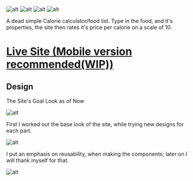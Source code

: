 ![alt](https://img.shields.io/badge/Built%20in-React%20and%20Tailwind-blue) ![alt](https://img.shields.io/badge/Designed%20in-Figma-purple) ![alt](https://img.shields.io/badge/Planned%20with-Trello-lightblue) ![alt](https://img.shields.io/badge/Hosted%20on-Netlify-darkgreen)

A dead simple Calorie calculator/food list.
Type in the food, and it's properties, the site then rates it's price per calorie on a scale of 10.

# [Live Site (Mobile version recommended(WIP))](https://fervent-swirles-43939b.netlify.app/)

## Design

The Site's Goal Look as of Now

![alt](https://i.imgur.com/DLdZZgf.png)

First I worked out the base look of the site, while trying new designs for each part.

![alt](https://i.imgur.com/X7QOsc7.png)

I put an emphasis on reusability, when making the components; later on I will thank myself for that.

![alt](https://i.imgur.com/D9Qyxg2.png)

